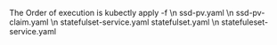 The Order of execution is
kubectly apply -f \n
ssd-pv.yaml \n
ssd-pv-claim.yaml \n
statefulset-service.yaml
statefulset.yaml \n
statefuleset-service.yaml
